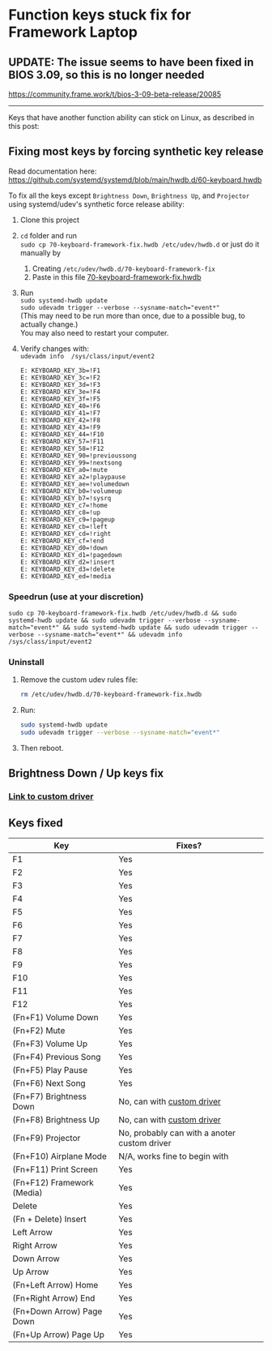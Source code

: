 # Function keys stuck fix for Framework Laptop

## **UPDATE: The issue seems to have been fixed in BIOS 3.09, so this is no longer needed**

<https://community.frame.work/t/bios-3-09-beta-release/20085>

***

Keys that have another function ability can stick on Linux, as described in this post:  

## Fixing most keys by forcing synthetic key release

Read documentation here: <https://github.com/systemd/systemd/blob/main/hwdb.d/60-keyboard.hwdb>

To fix all the keys except `Brightness Down`, `Brightness Up`, and `Projector` using systemd/udev's synthetic force release ability:  

1. Clone this project
2. `cd` folder and run  
   `sudo cp 70-keyboard-framework-fix.hwdb /etc/udev/hwdb.d` or just do it manually by
   1. Creating `/etc/udev/hwdb.d/70-keyboard-framework-fix`
   2. Paste in this file [70-keyboard-framework-fix.hwdb](70-keyboard-framework-fix.hwdb)
3. Run  
   `sudo systemd-hwdb update`  
   `sudo udevadm trigger --verbose --sysname-match="event*"`  
   (This may need to be run more than once, due to a possible bug, to actually change.)  
   You may also need to restart your computer.
4. Verify changes with:  
   `udevadm info  /sys/class/input/event2`

   ```console
   E: KEYBOARD_KEY_3b=!F1
   E: KEYBOARD_KEY_3c=!F2
   E: KEYBOARD_KEY_3d=!F3
   E: KEYBOARD_KEY_3e=!F4
   E: KEYBOARD_KEY_3f=!F5
   E: KEYBOARD_KEY_40=!F6
   E: KEYBOARD_KEY_41=!F7
   E: KEYBOARD_KEY_42=!F8
   E: KEYBOARD_KEY_43=!F9
   E: KEYBOARD_KEY_44=!F10
   E: KEYBOARD_KEY_57=!F11
   E: KEYBOARD_KEY_58=!F12
   E: KEYBOARD_KEY_90=!previoussong
   E: KEYBOARD_KEY_99=!nextsong
   E: KEYBOARD_KEY_a0=!mute
   E: KEYBOARD_KEY_a2=!playpause
   E: KEYBOARD_KEY_ae=!volumedown
   E: KEYBOARD_KEY_b0=!volumeup
   E: KEYBOARD_KEY_b7=!sysrq
   E: KEYBOARD_KEY_c7=!home
   E: KEYBOARD_KEY_c8=!up
   E: KEYBOARD_KEY_c9=!pageup
   E: KEYBOARD_KEY_cb=!left
   E: KEYBOARD_KEY_cd=!right
   E: KEYBOARD_KEY_cf=!end
   E: KEYBOARD_KEY_d0=!down
   E: KEYBOARD_KEY_d1=!pagedown
   E: KEYBOARD_KEY_d2=!insert
   E: KEYBOARD_KEY_d3=!delete
   E: KEYBOARD_KEY_ed=!media
   ````

### Speedrun (use at your discretion)

```console
sudo cp 70-keyboard-framework-fix.hwdb /etc/udev/hwdb.d && sudo systemd-hwdb update && sudo udevadm trigger --verbose --sysname-match="event*" && sudo systemd-hwdb update && sudo udevadm trigger --verbose --sysname-match="event*" && udevadm info  /sys/class/input/event2
```

### Uninstall

1. Remove the custom udev rules file:

   ```bash
   rm /etc/udev/hwdb.d/70-keyboard-framework-fix.hwdb
   ```

2. Run:

   ```bash
   sudo systemd-hwdb update
   sudo udevadm trigger --verbose --sysname-match="event*"
   ```

3. Then reboot.

## Brightness Down / Up keys fix

### [Link to custom driver](driver/)

## Keys fixed

| Key                        | Fixes?                                         |
| -------------------------- | ---------------------------------------------- |
| F1                         | Yes                                            |
| F2                         | Yes                                            |
| F3                         | Yes                                            |
| F4                         | Yes                                            |
| F5                         | Yes                                            |
| F6                         | Yes                                            |
| F7                         | Yes                                            |
| F8                         | Yes                                            |
| F9                         | Yes                                            |
| F10                        | Yes                                            |
| F11                        | Yes                                            |
| F12                        | Yes                                            |
| (Fn+F1) Volume Down        | Yes                                            |
| (Fn+F2) Mute               | Yes                                            |
| (Fn+F3) Volume Up          | Yes                                            |
| (Fn+F4) Previous Song      | Yes                                            |
| (Fn+F5) Play Pause         | Yes                                            |
| (Fn+F6) Next Song          | Yes                                            |
| (Fn+F7) Brightness Down    | No, can with [custom driver](driver/README.md) |
| (Fn+F8) Brightness Up      | No, can with [custom driver](driver/README.md) |
| (Fn+F9) Projector          | No, probably can with a anoter custom driver   |
| (Fn+F10) Airplane Mode     | N/A, works fine to begin with                  |
| (Fn+F11) Print Screen      | Yes                                            |
| (Fn+F12) Framework (Media) | Yes                                            |
| Delete                     | Yes                                            |
| (Fn + Delete) Insert       | Yes                                            |
| Left Arrow                 | Yes                                            |
| Right Arrow                | Yes                                            |
| Down Arrow                 | Yes                                            |
| Up Arrow                   | Yes                                            |
| (Fn+Left Arrow) Home       | Yes                                            |
| (Fn+Right Arrow) End       | Yes                                            |
| (Fn+Down Arrow) Page Down  | Yes                                            |
| (Fn+Up Arrow) Page Up      | Yes                                            |
